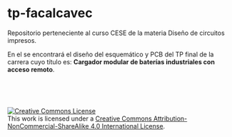 # tp-facalcavec

Repositorio perteneciente al curso CESE de la materia Diseño de circuitos impresos.

En el se encontrará el diseño del esquemático y PCB del TP final de la carrera cuyo título es: **Cargador modular de baterías industriales con acceso remoto**.


&nbsp;

&nbsp;


<a rel="license" href="http://creativecommons.org/licenses/by-nc-sa/4.0/"><img alt="Creative Commons License" style="border-width:0" src="https://i.creativecommons.org/l/by-nc-sa/4.0/88x31.png" /></a><br />This work is licensed under a <a rel="license" href="http://creativecommons.org/licenses/by-nc-sa/4.0/">Creative Commons Attribution-NonCommercial-ShareAlike 4.0 International License</a>.
